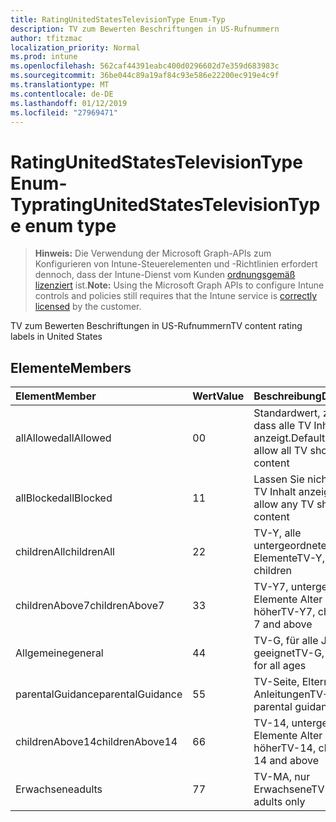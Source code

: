 ```yaml
---
title: RatingUnitedStatesTelevisionType Enum-Typ
description: TV zum Bewerten Beschriftungen in US-Rufnummern
author: tfitzmac
localization_priority: Normal
ms.prod: intune
ms.openlocfilehash: 562caf44391eabc400d0296602d7e359d683983c
ms.sourcegitcommit: 36be044c89a19af84c93e586e22200ec919e4c9f
ms.translationtype: MT
ms.contentlocale: de-DE
ms.lasthandoff: 01/12/2019
ms.locfileid: "27969471"
---
```

# <a name="ratingunitedstatestelevisiontype-enum-type"></a><span data-ttu-id="0b092-103">RatingUnitedStatesTelevisionType Enum-Typ</span><span class="sxs-lookup"><span data-stu-id="0b092-103">ratingUnitedStatesTelevisionType enum type</span></span>

> <span data-ttu-id="0b092-104">**Hinweis:** Die Verwendung der Microsoft Graph-APIs zum Konfigurieren von Intune-Steuerelementen und -Richtlinien erfordert dennoch, dass der Intune-Dienst vom Kunden [ordnungsgemäß lizenziert](https://go.microsoft.com/fwlink/?linkid=839381) ist.</span><span class="sxs-lookup"><span data-stu-id="0b092-104">**Note:** Using the Microsoft Graph APIs to configure Intune controls and policies still requires that the Intune service is [correctly licensed](https://go.microsoft.com/fwlink/?linkid=839381) by the customer.</span></span>

<span data-ttu-id="0b092-105">TV zum Bewerten Beschriftungen in US-Rufnummern</span><span class="sxs-lookup"><span data-stu-id="0b092-105">TV content rating labels in United States</span></span>
## <a name="members"></a><span data-ttu-id="0b092-106">Elemente</span><span class="sxs-lookup"><span data-stu-id="0b092-106">Members</span></span>
|<span data-ttu-id="0b092-107">Element</span><span class="sxs-lookup"><span data-stu-id="0b092-107">Member</span></span>|<span data-ttu-id="0b092-108">Wert</span><span class="sxs-lookup"><span data-stu-id="0b092-108">Value</span></span>|<span data-ttu-id="0b092-109">Beschreibung</span><span class="sxs-lookup"><span data-stu-id="0b092-109">Description</span></span>|
|:---|:---|:---|
|<span data-ttu-id="0b092-110">allAllowed</span><span class="sxs-lookup"><span data-stu-id="0b092-110">allAllowed</span></span>|<span data-ttu-id="0b092-111">0</span><span class="sxs-lookup"><span data-stu-id="0b092-111">0</span></span>|<span data-ttu-id="0b092-112">Standardwert, zulassen, dass alle TV Inhalt anzeigt.</span><span class="sxs-lookup"><span data-stu-id="0b092-112">Default value, allow all TV shows content</span></span>|
|<span data-ttu-id="0b092-113">allBlocked</span><span class="sxs-lookup"><span data-stu-id="0b092-113">allBlocked</span></span>|<span data-ttu-id="0b092-114">1</span><span class="sxs-lookup"><span data-stu-id="0b092-114">1</span></span>|<span data-ttu-id="0b092-115">Lassen Sie nicht, dass alle TV Inhalt anzeigt.</span><span class="sxs-lookup"><span data-stu-id="0b092-115">Do not allow any TV shows content</span></span>|
|<span data-ttu-id="0b092-116">childrenAll</span><span class="sxs-lookup"><span data-stu-id="0b092-116">childrenAll</span></span>|<span data-ttu-id="0b092-117">2</span><span class="sxs-lookup"><span data-stu-id="0b092-117">2</span></span>|<span data-ttu-id="0b092-118">TV-Y, alle untergeordneten Elemente</span><span class="sxs-lookup"><span data-stu-id="0b092-118">TV-Y, all children</span></span>|
|<span data-ttu-id="0b092-119">childrenAbove7</span><span class="sxs-lookup"><span data-stu-id="0b092-119">childrenAbove7</span></span>|<span data-ttu-id="0b092-120">3</span><span class="sxs-lookup"><span data-stu-id="0b092-120">3</span></span>|<span data-ttu-id="0b092-121">TV-Y7, untergeordnete Elemente Alter 7 und höher</span><span class="sxs-lookup"><span data-stu-id="0b092-121">TV-Y7, children age 7 and above</span></span>|
|<span data-ttu-id="0b092-122">Allgemeine</span><span class="sxs-lookup"><span data-stu-id="0b092-122">general</span></span>|<span data-ttu-id="0b092-123">4</span><span class="sxs-lookup"><span data-stu-id="0b092-123">4</span></span>|<span data-ttu-id="0b092-124">TV-G, für alle Jahren geeignet</span><span class="sxs-lookup"><span data-stu-id="0b092-124">TV-G, suitable for all ages</span></span>|
|<span data-ttu-id="0b092-125">parentalGuidance</span><span class="sxs-lookup"><span data-stu-id="0b092-125">parentalGuidance</span></span>|<span data-ttu-id="0b092-126">5</span><span class="sxs-lookup"><span data-stu-id="0b092-126">5</span></span>|<span data-ttu-id="0b092-127">TV-Seite, Eltern Anleitungen</span><span class="sxs-lookup"><span data-stu-id="0b092-127">TV-PG, parental guidance</span></span>|
|<span data-ttu-id="0b092-128">childrenAbove14</span><span class="sxs-lookup"><span data-stu-id="0b092-128">childrenAbove14</span></span>|<span data-ttu-id="0b092-129">6</span><span class="sxs-lookup"><span data-stu-id="0b092-129">6</span></span>|<span data-ttu-id="0b092-130">TV-14, untergeordnete Elemente Alter 14 und höher</span><span class="sxs-lookup"><span data-stu-id="0b092-130">TV-14, children age 14 and above</span></span>|
|<span data-ttu-id="0b092-131">Erwachsene</span><span class="sxs-lookup"><span data-stu-id="0b092-131">adults</span></span>|<span data-ttu-id="0b092-132">7</span><span class="sxs-lookup"><span data-stu-id="0b092-132">7</span></span>|<span data-ttu-id="0b092-133">TV-MA, nur Erwachsene</span><span class="sxs-lookup"><span data-stu-id="0b092-133">TV-MA, adults only</span></span>|



